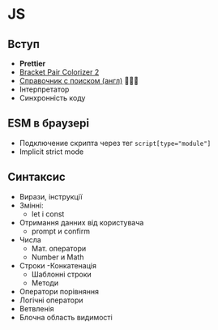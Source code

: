 # JS

## Вступ

- **Prettier**
- [Bracket Pair Colorizer 2](https://marketplace.visualstudio.com/items?itemName=CoenraadS.bracket-pair-colorizer-2)
- [Справочник с поиском (англ)](https://devdocs.io/) 👨🏻‍💻
- Інтерпретатор
- Синхронність коду

## ESM в браузері

- Подключение скрипта через тег `script[type="module"]`
- Implicit strict mode

## Синтаксис

- Вирази, інструкції
- Змінні:
  - let і const
- Отримання данних від користувача
  - prompt и confirm
- Числа
  - Мат. оператори
  - Number и Math
- Строки -Конкатенація
  - Шаблонні строки
  - Методи
- Оператори порівняння
- Логічні оператори
- Ветвленія
- Блочна область видимості
